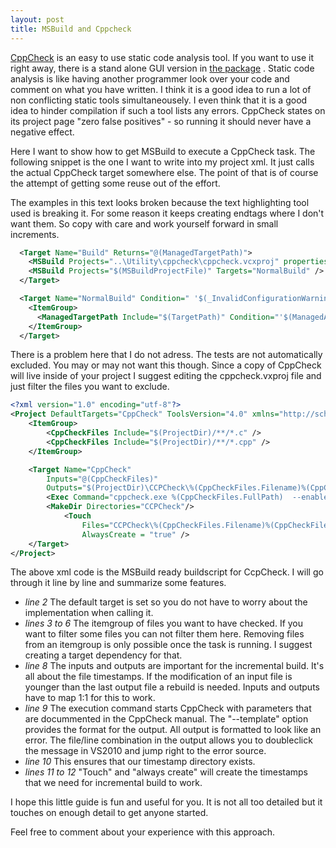 ```yaml
---
layout: post
title: MSBuild and Cppcheck
---
```


[CppCheck](http://cppcheck.sourceforge.net/)
is an easy to use static code analysis tool.
If you want to use it right away, there is a stand alone GUI version in
[the package](http://cppcheck.sourceforge.net/)
.
Static code analysis is like having another programmer look over your code and comment on what you have written.
I think it is a good idea to run a lot of non conflicting static tools simultaneousely.
I even think that it is a good idea to hinder compilation if such a tool lists any errors.
CppCheck states on its project page "zero false positives" - so running it should never have a negative effect.

Here I want to show how to get MSBuild to execute a CppCheck task.
The following snippet is the one I want to write into my project xml.
It just calls the actual CppCheck target somewhere else.
The point of that is of course the attempt of getting some reuse out of the effort.

The examples in this text looks broken because the text highlighting tool used is breaking it.
For some reason it keeps creating endtags where I don't want them.
So copy with care and work yourself forward in small increments.

```xml
  <Target Name="Build" Returns="@(ManagedTargetPath)">
    <MSBuild Projects="..\Utility\cppcheck\cppcheck.vcxproj" properties="ProjectDir = $(ProjectDir)" />
    <MSBuild Projects="$(MSBuildProjectFile)" Targets="NormalBuild" />
  </Target>

  <Target Name="NormalBuild" Condition=" '$(_InvalidConfigurationWarning)' != 'true' " DependsOnTargets="_DetermineManagedStateFromCL;$(BuildDependsOn)" Returns="@(ManagedTargetPath)">
    <ItemGroup>
      <ManagedTargetPath Include="$(TargetPath)" Condition="'$(ManagedAssembly)' == 'true'" />
    </ItemGroup>
  </Target>
```

There is a problem here that I do not adress.
 The tests are not automatically excluded.
 You may or may not want this though.
 Since a copy of CppCheck will live inside of your project I suggest editing the cppcheck.vxproj file and just filter the files you want to exclude.

```xml
<?xml version="1.0" encoding="utf-8"?>
<Project DefaultTargets="CppCheck" ToolsVersion="4.0" xmlns="http://schemas.microsoft.com/developer/msbuild/2003">
    <ItemGroup>
        <CppCheckFiles Include="$(ProjectDir)/**/*.c" />
        <CppCheckFiles Include="$(ProjectDir)/**/*.cpp" />
    </ItemGroup>

    <Target Name="CppCheck"
        Inputs="@(CppCheckFiles)"
        Outputs="$(ProjectDir)\CCPCheck\%(CppCheckFiles.Filename)%(CppCheckFiles.Extension).stamp" >
        <Exec Command="cppcheck.exe %(CppCheckFiles.FullPath)  --enable=style --template=&quot;{file}({line}): error:{severity}-{id}: {message}&quot;"/>
        <MakeDir Directories="CCPCheck"/>
            <Touch
                Files="CCPCheck\%(CppCheckFiles.Filename)%(CppCheckFiles.Extension).stamp"
                AlwaysCreate = "true" />
    </Target>
</Project>
```

The above xml code is the MSBuild ready buildscript for CcpCheck.
I will go through it line by line and summarize some features.

- *line 2* The default target is set so you do not have to worry about the implementation when calling it.
- *lines 3 to 6* The itemgroup of files you want to have checked.
If you want to filter some files you can not filter them here.
Removing files from an itemgroup is only possible once the task is running. I suggest creating a target dependency for that.
- *line 8* The inputs and outputs are important for the incremental build.
It's all about the file timestamps.
If the modification of an input file is younger than the last output file a rebuild is needed.
Inputs and outputs have to map 1:1 for this to work.
- *line 9* The execution command starts CppCheck with parameters that are docummented in the CppCheck manual.
The "--template" option provides the format for the output.
All output is formatted to look like an error.
The file/line combination in the output allows you to doubleclick the message in VS2010 and jump right to the error source.
- *line 10* This ensures that our timestamp directory exists.
- *lines 11 to 12* "Touch" and "always create" will create the timestamps that we need for incremental build to work.

I hope this little guide is fun and useful for you. It is not all too detailed but it touches on enough detail to get anyone started.

Feel free to comment about your experience with this approach.
